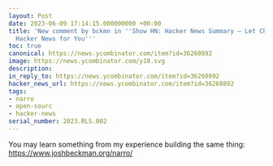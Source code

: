 ```yaml
---
layout: Post
date: 2023-06-09 17:14:15.000000000 +00:00
title: 'New comment by bckmn in ''Show HN: Hacker News Summary – Let ChatGPT Summarize
  Hacker News for You'''
toc: true
canonical: https://news.ycombinator.com/item?id=36260892
image: https://news.ycombinator.com/y18.svg
description:
in_reply_to: https://news.ycombinator.com/item?id=36260892
hacker_news_url: https://news.ycombinator.com/item?id=36260892
tags:
- narro
- open-sourc
- hacker-news
serial_number: 2023.RLS.002
---
```

<p>You may learn something from my experience building the same thing: <a href="https://www.joshbeckman.org/narro/" rel="nofollow">https://www.joshbeckman.org/narro/</a></p>
